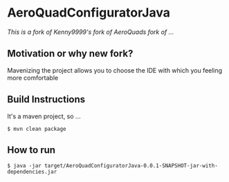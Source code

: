 AeroQuadConfiguratorJava
========================

_This is a fork of Kenny9999's fork of AeroQuads fork of ..._

Motivation or why new fork?
---------------------------
Mavenizing the project allows you to choose the IDE with which you feeling more comfortable

Build Instructions
------------------
It's a maven project, so ...
```
$ mvn clean package
```

How to run
----------
```
$ java -jar target/AeroQuadConfiguratorJava-0.0.1-SNAPSHOT-jar-with-dependencies.jar
```


